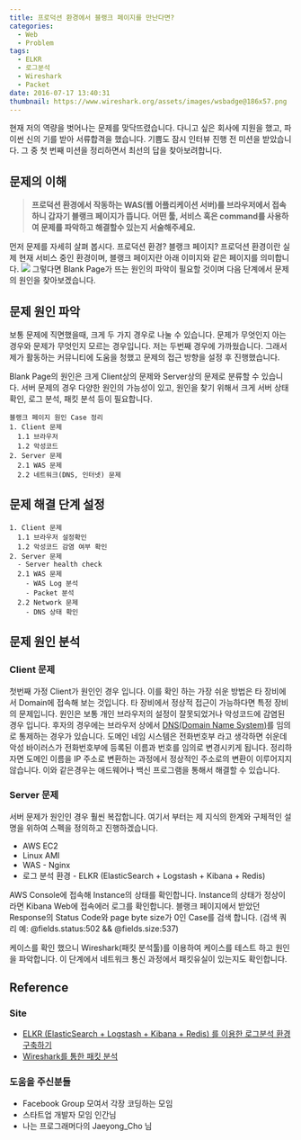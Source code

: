 ```yaml
---
title: 프로덕션 환경에서 블랭크 페이지를 만난다면?
categories:
  - Web
  - Problem
tags:
  - ELKR
  - 로그분석
  - Wireshark
  - Packet
date: 2016-07-17 13:40:31
thumbnail: https://www.wireshark.org/assets/images/wsbadge@186x57.png
---
```

현재 저의 역량을 벗어나는 문제를 맞닥뜨렸습니다. 다니고 싶은 회사에 지원을 했고, 파이썬 신의 기를 받아 서류합격을 했습니다. 기쁨도 잠시 인터뷰 진행 전 미션을 받았습니다. 그 중 첫 번째 미션을 정리하면서 최선의 답을 찾아보려합니다.


## 문제의 이해
>**프로덕션 환경에서 작동하는 WAS(웹 어플리케이션 서버)를 브라우저에서 접속하니 갑자기 블랭크 페이지가 뜹니다.
어떤 툴, 서비스 혹은 command를 사용하여 문제를 파악하고 해결할수 있는지 서술해주세요.**

먼저 문제를 자세히 살펴 봅시다. 프로덕션 환경? 블랭크 페이지? 프로덕션 환경이란 실제 현재 서비스 중인 환경이며, 블랭크 페이지란 아래 이미지와 같은 페이지를 의미합니다.
<img src="https://encrypted-tbn2.gstatic.com/images?q=tbn:ANd9GcRpXOqksDqlSBQaWJb9P0JtwAYskN_zfhxJWFNUX9XxQhewjGRshQ">
그렇다면 Blank Page가 뜨는 원인의 파악이 필요할 것이며 다음 단계에서 문제의 원인을 찾아보겠습니다.


## 문제 원인 파악
보통 문제에 직면했을때, 크게 두 가지 경우로 나눌 수 있습니다. 문제가 무엇인지 아는 경우와 문제가 무엇인지 모르는 경우입니다. 저는 두번째 경우에 가까웠습니다. 그래서 제가 활동하는 커뮤니티에 도움을 청했고 문제의 접근 방향을 설정 후 진행했습니다.

Blank Page의 원인은 크게 Client상의 문제와 Server상의 문제로 분류할 수 있습니다. 서버 문제의 경우 다양한 원인의 가능성이 있고, 원인을 찾기 위해서 크게 서버 상태확인, 로그 분석, 패킷 분석 등이 필요합니다.

    블랭크 페이지 원인 Case 정리
    1. Client 문제
      1.1 브라우저
      1.2 악성코드
    2. Server 문제
      2.1 WAS 문제
      2.2 네트워크(DNS, 인터넷) 문제


## 문제 해결 단계 설정
    1. Client 문제
      1.1 브라우저 설정확인
      1.2 악성코드 감염 여부 확인
    2. Server 문제
      - Server health check
      2.1 WAS 문제
        - WAS Log 분석
        - Packet 분석
      2.2 Network 문제
        - DNS 상태 확인


## 문제 원인 분석
### Client 문제
  첫번째 가정 Client가 원인인 경우 입니다. 이를 확인 하는 가장 쉬운 방법은 타 장비에서 Domain에 접속해 보는 것입니다. 타 장비에서 정상적 접근이 가능하다면 특정 장비의 문제입니다. 원인은 보통 개인 브라우저의 설정이 잘못되었거나 악성코드에 감염된 경우 입니다. 후자의 경우에는 브라우저 상에서 [DNS(Domain Name System)](https://ko.wikipedia.org/wiki/%EB%8F%84%EB%A9%94%EC%9D%B8_%EB%84%A4%EC%9E%84_%EC%8B%9C%EC%8A%A4%ED%85%9C)를 임의로 통제하는 경우가 있습니다. 도메인 네임 시스템은 전화번호부 라고 생각하면 쉬운데 악성 바이러스가 전화번호부에 등록된 이름과 번호를 임의로 변경시키게 됩니다. 정리하자면 도메인 이름을 IP 주소로 변환하는 과정에서 정상적인 주소로의 변환이 이루어지지 않습니다. 이와 같은경우는 애드웨어나 백신 프로그램을 통해서 해결할 수 있습니다.

### Server 문제
서버 문제가 원인인 경우 훨씬 복잡합니다. 여기서 부터는 제 지식의 한계와 구체적인 설명을 위하여 스펙을 정의하고 진행하겠습니다.
* AWS EC2
* Linux AMI
* WAS - Nginx
* 로그 분석 환경 - ELKR (ElasticSearch + Logstash + Kibana + Redis)

AWS Console에 접속해 Instance의 상태를 확인합니다. Instance의 상태가 정상이라면 Kibana Web에 접속에러 로그를 확인합니다. 블랭크 페이지에서 받았던 Response의  Status Code와 page byte size가 0인 Case를 검색 합니다. (검색 쿼리 예: @fields.status:502 && @fields.size:537)

케이스를 확인 했으니 Wireshark(패킷 분석툴)를 이용하여 케이스를 테스트 하고 원인을 파악합니다. 이 단계에서 네트워크 통신 과정에서 패킷유실이 있는지도 확인합니다.

## Reference
### Site
* [ELKR (ElasticSearch + Logstash + Kibana + Redis) 를 이용한 로그분석 환경 구축하기](http://brantiffy.axisj.com/archives/418)
* [Wireshark를 통한 패킷 분석](http://inverlist.postype.com/post/78617/)
### 도움을 주신분들
* Facebook Group 모여서 각장 코딩하는 모임
* 스타트업 개발자 모임 인간님
* 나는 프로그래머다의 Jaeyong_Cho 님
